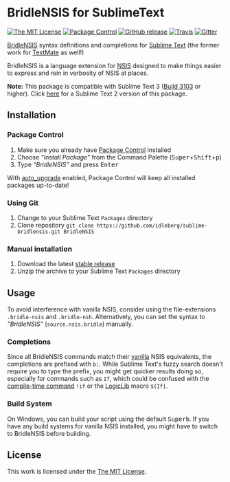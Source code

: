 # BridleNSIS for SublimeText

[![The MIT License](https://img.shields.io/badge/license-MIT-orange.svg?style=flat-square)](http://opensource.org/licenses/MIT)
[![Package Control](https://packagecontrol.herokuapp.com/downloads/BridleNSIS.svg?style=flat-square)](https://packagecontrol.io/packages/BridleNSIS)
[![GitHub release](https://img.shields.io/github/release/idleberg/sublime-bridlensis.svg?style=flat-square)](https://github.com/idleberg/sublime-bridlensis/releases)
[![Travis](https://img.shields.io/travis/idleberg/sublime-bridlensis.svg?style=flat-square)](https://travis-ci.org/idleberg/sublime-bridlensis)
[![Gitter](https://img.shields.io/badge/chat-Gitter-ed1965.svg?style=flat-square)](https://gitter.im/NSIS-Dev/SublimeText)

[BridleNSIS](https://github.com/henrikor2/bridlensis) syntax definitions and completions for [Sublime Text](http://www.sublimetext.com/) (the former work for [TextMate](http://macromates.com/) as well!)

BridleNSIS is a language extension for [NSIS](http://nsis.sourceforge.net) designed to make things easier to express and rein in verbosity of NSIS at places.

**Note:** This package is compatible with Sublime Text 3 ([Build 3103](http://www.sublimetext.com/blog/articles/sublime-text-3-build-3103) or higher). Click [here](https://github.com/idleberg/sublime-bridlensis/tree/st2-master) for a Sublime Text 2 version of this package.

## Installation

### Package Control

1. Make sure you already have [Package Control](https://packagecontrol.io/) installed
2. Choose *“Install Package”* from the Command Palette (<kbd>Super</kbd>+<kbd>Shift</kbd>+<kbd>p</kbd>)
3. Type *“BridleNSIS”* and press <kbd>Enter</kbd>

With [auto_upgrade](http://wbond.net/sublime_packages/package_control/settings/) enabled, Package Control will keep all installed packages up-to-date!

### Using Git

1. Change to your Sublime Text `Packages` directory
2. Clone repository `git clone https://github.com/idleberg/sublime-bridlensis.git BridleNSIS`

### Manual installation

1. Download the latest [stable release](https://github.com/idleberg/sublime-bridlensis/releases)
2. Unzip the archive to your Sublime Text `Packages` directory

## Usage

To avoid interference with vanilla NSIS, consider using the file-extensions `.bridle-nsis` and `.bridle-nsh`. Alternatively, you can set the syntax to *“BridleNSIS”* (`source.nsis.bridle`) manually.

### Completions

Since all BridleNSIS commands match their [vanilla](https://en.wikipedia.org/wiki/Vanilla_software) NSIS equivalents, the completions are prefixed with `b:`. While Sublime Text's fuzzy search doesn't require you to type the prefix, you might get quicker results doing so, especially for commands such as `If`, which could be confused with the [compile-time command](https://github.com/NSIS-Dev/Documentation/blob/master/Reference/!if.markdown) `!if` or the [LogicLib](https://github.com/NSIS-Dev/Documentation/blob/master/Includes/LogicLib/If.markdown) macro `${If}`.

### Build System

On Windows, you can build your script using the default <kbd>Super</kbd><kbd>b</kbd>. If you have any build systems for vanilla NSIS installed, you might have to switch to BridleNSIS before building.

## License

This work is licensed under the [The MIT License](LICENSE).

